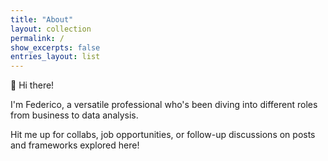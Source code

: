 ```yaml
---
title: "About"
layout: collection
permalink: /
show_excerpts: false
entries_layout: list
---
```

👋 Hi there!

I'm Federico, a versatile professional who's been diving into different roles from business to data analysis.

Hit me up for collabs, job opportunities, or follow-up discussions on posts and frameworks explored here!